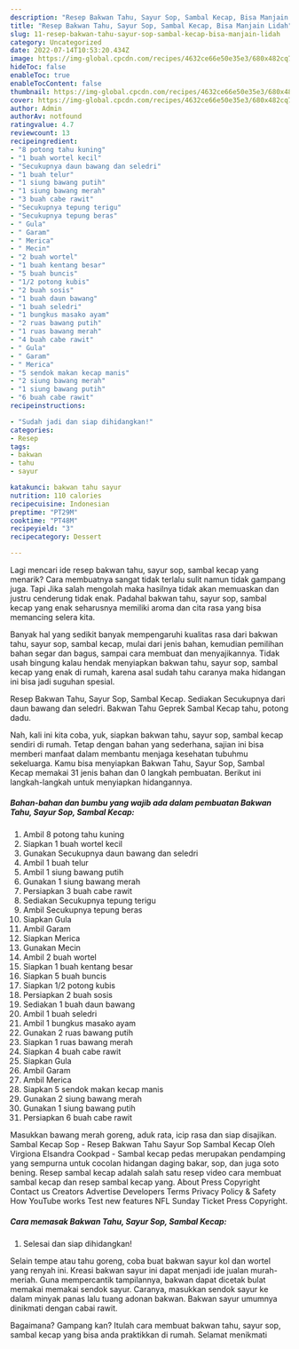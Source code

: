 ```yaml
---
description: "Resep Bakwan Tahu, Sayur Sop, Sambal Kecap, Bisa Manjain Lidah"
title: "Resep Bakwan Tahu, Sayur Sop, Sambal Kecap, Bisa Manjain Lidah"
slug: 11-resep-bakwan-tahu-sayur-sop-sambal-kecap-bisa-manjain-lidah
category: Uncategorized
date: 2022-07-14T10:53:20.434Z
image: https://img-global.cpcdn.com/recipes/4632ce66e50e35e3/680x482cq70/bakwan-tahu-sayur-sop-sambal-kecap-foto-resep-utama.jpg
hideToc: false
enableToc: true
enableTocContent: false
thumbnail: https://img-global.cpcdn.com/recipes/4632ce66e50e35e3/680x482cq70/bakwan-tahu-sayur-sop-sambal-kecap-foto-resep-utama.jpg
cover: https://img-global.cpcdn.com/recipes/4632ce66e50e35e3/680x482cq70/bakwan-tahu-sayur-sop-sambal-kecap-foto-resep-utama.jpg
author: Admin
authorAv: notfound
ratingvalue: 4.7
reviewcount: 13
recipeingredient:
- "8 potong tahu kuning"
- "1 buah wortel kecil"
- "Secukupnya daun bawang dan seledri"
- "1 buah telur"
- "1 siung bawang putih"
- "1 siung bawang merah"
- "3 buah cabe rawit"
- "Secukupnya tepung terigu"
- "Secukupnya tepung beras"
- " Gula"
- " Garam"
- " Merica"
- " Mecin"
- "2 buah wortel"
- "1 buah kentang besar"
- "5 buah buncis"
- "1/2 potong kubis"
- "2 buah sosis"
- "1 buah daun bawang"
- "1 buah seledri"
- "1 bungkus masako ayam"
- "2 ruas bawang putih"
- "1 ruas bawang merah"
- "4 buah cabe rawit"
- " Gula"
- " Garam"
- " Merica"
- "5 sendok makan kecap manis"
- "2 siung bawang merah"
- "1 siung bawang putih"
- "6 buah cabe rawit"
recipeinstructions:

- "Sudah jadi dan siap dihidangkan!"
categories:
- Resep
tags:
- bakwan
- tahu
- sayur

katakunci: bakwan tahu sayur 
nutrition: 110 calories
recipecuisine: Indonesian
preptime: "PT29M"
cooktime: "PT48M"
recipeyield: "3"
recipecategory: Dessert

---
```



Lagi mencari ide resep bakwan tahu, sayur sop, sambal kecap yang menarik? Cara membuatnya sangat tidak terlalu sulit namun tidak gampang juga. Tapi Jika salah mengolah maka hasilnya tidak akan memuaskan dan justru cenderung tidak enak. Padahal bakwan tahu, sayur sop, sambal kecap yang enak seharusnya memiliki aroma dan cita rasa yang bisa memancing selera kita.


Banyak hal yang sedikit banyak mempengaruhi kualitas rasa dari bakwan tahu, sayur sop, sambal kecap, mulai dari jenis bahan, kemudian pemilihan bahan segar dan bagus, sampai cara membuat dan menyajikannya. Tidak usah bingung kalau hendak menyiapkan bakwan tahu, sayur sop, sambal kecap yang enak di rumah, karena asal sudah tahu caranya maka hidangan ini bisa jadi suguhan spesial.

Resep Bakwan Tahu, Sayur Sop, Sambal Kecap. Sediakan Secukupnya dari daun bawang dan seledri. Bakwan Tahu Geprek Sambal Kecap tahu, potong dadu.


Nah, kali ini kita coba, yuk, siapkan bakwan tahu, sayur sop, sambal kecap sendiri di rumah. Tetap dengan bahan yang sederhana, sajian ini bisa memberi manfaat dalam membantu menjaga kesehatan tubuhmu sekeluarga. Kamu bisa menyiapkan Bakwan Tahu, Sayur Sop, Sambal Kecap memakai 31 jenis bahan dan 0 langkah pembuatan. Berikut ini langkah-langkah untuk menyiapkan hidangannya.

<!--inarticleads1-->

##### Bahan-bahan dan bumbu yang wajib ada dalam pembuatan Bakwan Tahu, Sayur Sop, Sambal Kecap:

1. Ambil 8 potong tahu kuning
1. Siapkan 1 buah wortel kecil
1. Gunakan Secukupnya daun bawang dan seledri
1. Ambil 1 buah telur
1. Ambil 1 siung bawang putih
1. Gunakan 1 siung bawang merah
1. Persiapkan 3 buah cabe rawit
1. Sediakan Secukupnya tepung terigu
1. Ambil Secukupnya tepung beras
1. Siapkan  Gula
1. Ambil  Garam
1. Siapkan  Merica
1. Gunakan  Mecin
1. Ambil 2 buah wortel
1. Siapkan 1 buah kentang besar
1. Siapkan 5 buah buncis
1. Siapkan 1/2 potong kubis
1. Persiapkan 2 buah sosis
1. Sediakan 1 buah daun bawang
1. Ambil 1 buah seledri
1. Ambil 1 bungkus masako ayam
1. Gunakan 2 ruas bawang putih
1. Siapkan 1 ruas bawang merah
1. Siapkan 4 buah cabe rawit
1. Siapkan  Gula
1. Ambil  Garam
1. Ambil  Merica
1. Siapkan 5 sendok makan kecap manis
1. Gunakan 2 siung bawang merah
1. Gunakan 1 siung bawang putih
1. Persiapkan 6 buah cabe rawit


Masukkan bawang merah goreng, aduk rata, icip rasa dan siap disajikan. Sambal Kecap Sop - Resep Bakwan Tahu Sayur Sop Sambal Kecap Oleh Virgiona Elsandra Cookpad - Sambal kecap pedas merupakan pendamping yang sempurna untuk cocolan hidangan daging bakar, sop, dan juga soto bening. Resep sambal kecap adalah salah satu resep video cara membuat sambal kecap dan resep sambal kecap yang. About Press Copyright Contact us Creators Advertise Developers Terms Privacy Policy &amp; Safety How YouTube works Test new features NFL Sunday Ticket Press Copyright. 

<!--inarticleads2-->

##### Cara memasak Bakwan Tahu, Sayur Sop, Sambal Kecap:


1. Selesai dan siap dihidangkan!

Selain tempe atau tahu goreng, coba buat bakwan sayur kol dan wortel yang renyah ini. Kreasi bakwan sayur ini dapat menjadi ide jualan murah-meriah. Guna mempercantik tampilannya, bakwan dapat dicetak bulat memakai memakai sendok sayur. Caranya, masukkan sendok sayur ke dalam minyak panas lalu tuang adonan bakwan. Bakwan sayur umumnya dinikmati dengan cabai rawit. 

Bagaimana? Gampang kan? Itulah cara membuat bakwan tahu, sayur sop, sambal kecap yang bisa anda praktikkan di rumah. Selamat menikmati
